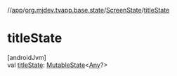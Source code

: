 //[app](../../../index.md)/[org.mjdev.tvapp.base.state](../index.md)/[ScreenState](index.md)/[titleState](title-state.md)

# titleState

[androidJvm]\
val [titleState](title-state.md): [MutableState](https://developer.android.com/reference/kotlin/androidx/compose/runtime/MutableState.html)&lt;[Any](https://kotlinlang.org/api/latest/jvm/stdlib/kotlin/-any/index.html)?&gt;
